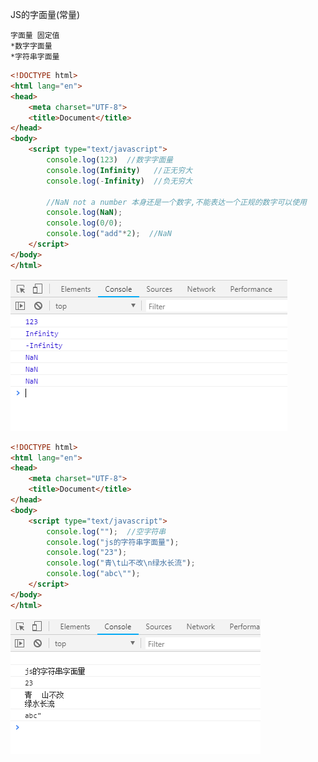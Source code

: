 
JS的字面量(常量)

    字面量 固定值
    *数字字面量
    *字符串字面量
    
```html
<!DOCTYPE html>
<html lang="en">
<head>
	<meta charset="UTF-8">
	<title>Document</title>
</head>
<body>
	<script type="text/javascript">
		console.log(123)  //数字字面量
		console.log(Infinity) 	//正无穷大
		console.log(-Infinity)  //负无穷大

		//NaN not a number 本身还是一个数字,不能表达一个正规的数字可以使用
		console.log(NaN);
		console.log(0/0);
		console.log("add"*2);  //NaN
	</script>
</body>
</html>
```
![字面量](../picture/JS.png)

```html
<!DOCTYPE html>
<html lang="en">
<head>
	<meta charset="UTF-8">
	<title>Document</title>
</head>
<body>
	<script type="text/javascript">
		console.log("");  //空字符串
		console.log("js的字符串字面量");
		console.log("23");
		console.log("青\t山不改\n绿水长流");
		console.log("abc\"");
	</script>
</body>
</html>
```
![字符串字面量](../picture/JS01.png)